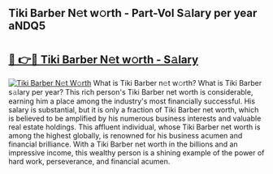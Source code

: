 ## Tiki Barber N𝚎t w𝚘rth - Part-VoI S𝚊lary per year aNDQ5

# <h2><a href="http://gc2z9gv.nevu.top/?p=Tiki+Barber">🔗 👉🔴 Tiki Barber N𝚎t w𝚘rth - S𝚊lary</a></h2>

[![Tiki Barber N𝚎t W𝚘rth](https://i.imgur.com/Oavwk0R.jpeg)](http://gc2z9gv.nevu.top/?p=Tiki+Barber)
What is Tiki Barber n𝚎t w𝚘rth? What is Tiki Barber s𝚊lary per year?
This rich person's Tiki Barber net worth is considerable, earning him a place among the industry's most financially successful. His salary is substantial, but it is only a fraction of Tiki Barber net worth, which is believed to be amplified by his numerous business interests and valuable real estate holdings. This affluent individual, whose Tiki Barber net worth is among the highest globally, is renowned for his business acumen and financial brilliance. With a Tiki Barber net worth in the billions and an impressive income, this wealthy person is a shining example of the power of hard work, perseverance, and financial acumen.
